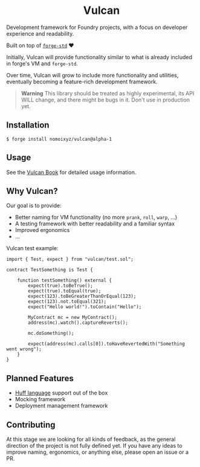 <h1 align=center>
    Vulcan
</h1>

Development framework for Foundry projects, with a focus on developer experience and readability.

Built on top of [`forge-std`](https://github.com/foundry-rs/forge-std) :heart:

Initially, Vulcan will provide functionality similar to what is already included in forge's VM and `forge-std`.

Over time, Vulcan will grow to include more functionality and utilities, eventually becoming a feature-rich development framework.

> **Warning**
> This library should be treated as highly experimental, its API WILL change, and there might be bugs in it. Don't use in production yet.

## Installation

```
$ forge install nomoixyz/vulcan@alpha-1
```

## Usage

See the [Vulcan Book](https://nomoixyz.github.io/vulcan/) for detailed usage information.

## Why Vulcan?

Our goal is to provide:
- Better naming for VM functionality (no more `prank`, `roll`, `warp`, ...)
- A testing framework with better readability and a familiar syntax
- Improved ergonomics
- ...

Vulcan test example:

```solidity
import { Test, expect } from "vulcan/test.sol";

contract TestSomething is Test {

    function testSomething() external {
        expect(true).toBeTrue();
        expect(true).toEqual(true);
        expect(123).toBeGreaterThanOrEqual(123);
        expect(123).not.toEqual(321);
        expect("Hello world!").toContain("Hello");

        MyContract mc = new MyContract();
        address(mc).watch().captureReverts();

        mc.doSomething();

        expect(address(mc).calls[0]).toHaveRevertedWith("Something went wrong");
    }
}
```

## Planned Features

- [Huff language](https://huff.sh/) support out of the box
- Mocking framework
- Deployment management framework

## Contributing

At this stage we are looking for all kinds of feedback, as the general direction of the project is not fully defined yet. If you have any ideas to improve naming, ergonomics, or anything else, please open an issue or a PR.
